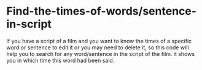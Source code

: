 # Find-the-times-of-words/sentence-in-script
If you have a script of a film and you want to know the times of a specific word or sentence to edit it or you may need to delete it, 
so this code will help you to search for any word/sentence in the script of the film. it shows you in which time this word had been said.
